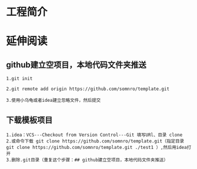 # 工程简介
# 延伸阅读

## github建立空项目，本地代码文件夹推送
	1.git init
	
	2.git remote add origin https://github.com/somnro/template.git
	
	3.使用小乌龟或者idea建立忽略文件，然后提交

## 下载模板项目
    1.idea：VCS---Checkout from Version Control---Git 填写URl、目录 clone
    2.或命令下载 git clone https://github.com/somnro/template.git（指定目录 git clone https://github.com/somnro/template.git ./test1 ）,然后用idea打开
    3.删除.git目录（重复这个步骤：## github建立空项目，本地代码文件夹推送）
    
    

